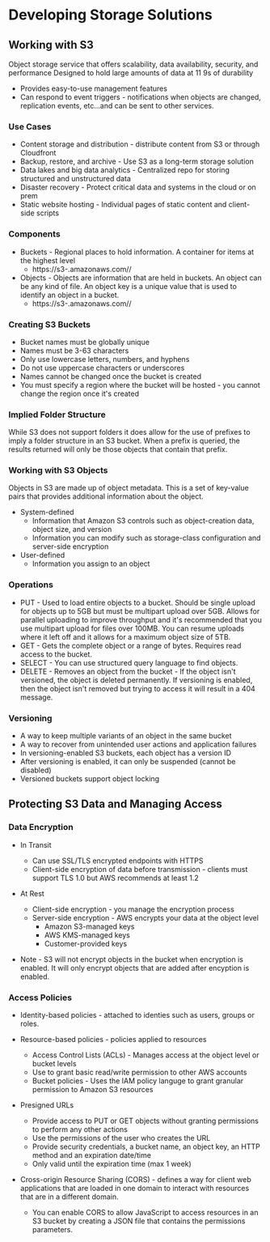 # Developing Storage Solutions

## Working with S3
Object storage service that offers scalability, data availability, security, and performance
Designed to hold large amounts of data at 11 9s of durability
* Provides easy-to-use management features
* Can respond to event triggers - notifications when objects are changed, replication events, etc...and can be sent to other services.

### Use Cases
* Content storage and distribution - distribute content from S3 or through Cloudfront
* Backup, restore, and archive - Use S3 as a long-term storage solution 
* Data lakes and big data analytics - Centralized repo for storing structured and unstructured data
* Disaster recovery - Protect critical data and systems in the cloud or on prem
* Static website hosting - Individual pages of static content and client-side scripts

### Components
* Buckets - Regional places to hold information. A container for items at the highest level
    *  https://s3-<aws-region>.amazonaws.com/<bucket-name>/
* Objects - Objects are information that are held in buckets. An object can be any kind of file. An object key is a unique value that is used to identify an object in a bucket. 
    *  https://s3-<aws-region>.amazonaws.com/<bucket-name>/<object-key>

### Creating S3 Buckets
* Bucket names must be globally unique
* Names must be 3-63 characters
* Only use lowercase letters, numbers, and hyphens
* Do not use uppercase characters or underscores
* Names cannot be changed once the bucket is created
* You must specify a region where the bucket will be hosted - you cannot change the region once it's created

### Implied Folder Structure
While S3 does not support folders it does allow for the use of prefixes to imply a folder structure in an S3 bucket. 
When a prefix is queried, the results returned will only be those objects that contain that prefix.

### Working with S3 Objects
Objects in S3 are made up of object metadata. This is a set of key-value pairs that provides additional information about the object. 
* System-defined
    *  Information that Amazon S3 controls such as object-creation data, object size, and version
    *  Information you can modify such as storage-class configuration and server-side encryption
* User-defined
    *  Information you assign to an object

### Operations
* PUT - Used to load entire objects to a bucket. Should be single upload for objects up to 5GB but must be multipart upload over 5GB. Allows for parallel uploading to improve throughput and it's recommended that you use multipart upload for files over 100MB. You can resume uploads where it left off and it allows for a maximum object size of 5TB.
* GET - Gets the complete object or a range of bytes. Requires read access to the bucket. 
* SELECT - You can use structured query language to find objects. 
* DELETE - Removes an object from the bucket - If the object isn't versioned, the object is deleted permanently. If versioning is enabled, then the object isn't removed but trying to access it will result in a 404 message. 

### Versioning
* A way to keep multiple variants of an object in the same bucket
* A way to recover from unintended user actions and application failures
* In versioning-enabled S3 buckets, each object has a version ID
* After versioning is enabled, it can only be suspended (cannot be disabled)
* Versioned buckets support object locking 


## Protecting S3 Data and Managing Access

### Data Encryption
* In Transit
    * Can use SSL/TLS encrypted endpoints with HTTPS
    * Client-side encryption of data before transmission - clients must support TLS 1.0 but AWS recommends at least 1.2
* At Rest
    * Client-side encryption - you manage the encryption process
    * Server-side encryption - AWS encrypts your data at the object level
        * Amazon S3-managed keys
        * AWS KMS-managed keys
        * Customer-provided keys

* Note - S3 will not encrypt objects in the bucket when encryption is enabled. It will only encrypt objects that are added after encyption is enabled.

### Access Policies
* Identity-based policies - attached to identies such as users, groups or roles. 
* Resource-based policies - policies applied to resources 
    * Access Control Lists (ACLs) - Manages access at the object level or bucket levels
    * Use to grant basic read/write permission to other AWS accounts
    * Bucket policies - Uses the IAM policy languge to grant granular permission to Amazon S3 resources
* Presigned URLs
    * Provide access to PUT or GET objects without granting permissions to perform any other actions
    * Use the permissions of the user who creates the URL
    * Provide security credentials, a bucket name, an object key, an HTTP method and an expiration date/time
    * Only valid until the expiration time (max 1 week)

* Cross-origin Resource Sharing (CORS) - defines a way for client web applications that are loaded in one domain to interact with resources that are in a different domain. 
    * You can enable CORS to allow JavaScript to access resources in an S3 bucket by creating a JSON file that contains the permissions parameters. 






